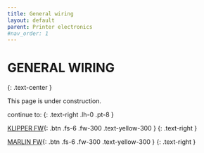 ```yaml
---
title: General wiring
layout: default
parent: Printer electronics
#nav_order: 1
---
```

# GENERAL WIRING
{: .text-center }

This page is under construction.

continue to:
{: .text-right .lh-0 .pt-8 }

[KLIPPER FW]{: .btn .fs-6 .fw-300 .text-yellow-300 }
{: .text-right }

[MARLIN FW]{: .btn .fs-6 .fw-300 .text-yellow-300 }
{: .text-right }

[KLIPPER FW]: https://rh3d.xyz/klipper.html
[MARLIN FW]: https://rh3d.xyz/marlin.html

